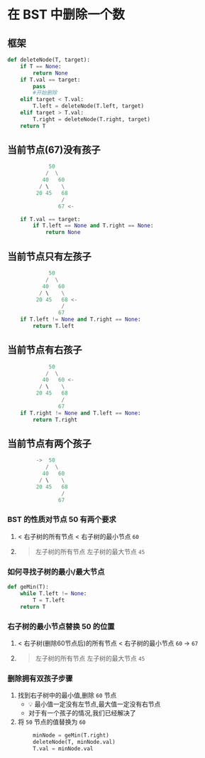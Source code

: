 # 在 BST 中删除一个数

## 框架

```python
def deleteNode(T, target):
    if T == None:
        return None
    if T.val == target:
        pass
        #开始删除
    elif target < T.val:
        T.left = deleteNode(T.left, target)
    elif target > T.val:
        T.right = deleteNode(T.right, target)
    return T
```

## 当前节点(67)没有孩子

```python
             50
            /  \
           40   60
          / \    \
         20 45   68
                 /
                67 <-

    if T.val == target:
        if T.left == None and T.right == None:
            return None
```

## 当前节点只有左孩子

```python
             50
            /  \
           40   60
          / \    \
         20 45   68 <-
                 /
                67
	if T.left != None and T.right == None:
		return T.left
```

## 当前节点有右孩子

```python
             50
            /  \
           40   60 <-
          / \    \
         20 45   68
                 /
                67
	if T.right != None and T.left == None:
		return T.right
```

## 当前节点有两个孩子

```python
         ->  50
            /  \
           40   60
          / \    \
         20 45   68
                 /
                67
```

### BST 的性质对节点 50 有两个要求

1. < 右子树的所有节点
   < 右子树的最小节点 `60` 
2. > 左子树的所有节点
   > 左子树的最大节点 `45`

### 如何寻找子树的最小/最大节点

```python
def geMin(T):
    while T.left != None:
        T = T.left
    return T
```
### 右子树的最小节点替换 50 的位置
1. < 右子树(删除60节点后)的所有节点
   < 右子树的最小节点 `60` -> `67`
2. > 左子树的所有节点
   > 左子树的最大节点 `45`


### 删除拥有双孩子步骤

1. 找到右子树中的最小值,删除 `60` 节点
	- 💡 最小值一定没有左节点,最大值一定没有右节点
	- 对于有一个孩子的情况,我们已经解决了
2. 将 `50` 节点的值替换为 `60`
```python
        minNode = geMin(T.right)
        deleteNode(T, minNode.val)
        T.val = minNode.val

```
